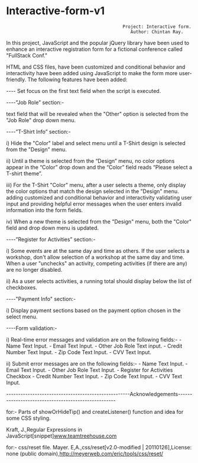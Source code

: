 # Interactive-form-v1

                                                Project: Interactive form.
                                                   Author: Chintan Ray.

In this project, JavaScript and the popular jQuery library have been used to enhance an interactive registration form for a fictional conference called "FullStack Conf."

HTML and CSS files, have been customized and conditional behavior and interactivity have been added using JavaScript to make the form more user-friendly. The following features have been added:

---- Set focus on the first text field when the script is executed.

----”Job Role” section:-

text field that will be revealed when the "Other" option is selected from the "Job Role" drop down menu.

----”T-Shirt Info” section:-

i) Hide the "Color" label and select menu until a T-Shirt design is selected from the "Design" menu.

ii) Until a theme is selected from the “Design” menu, no color options appear in the “Color” drop down and the “Color” field reads “Please select a T-shirt theme”.

iii) For the T-Shirt "Color" menu, after a user selects a theme, only display the color options that match the design selected in the "Design" menu.
adding customized and conditional behavior and interactivity
validating user input and providing helpful error messages when the user enters invalid information into the form fields.

iv) When a new theme is selected from the "Design" menu, both the "Color" field and drop down menu is updated.

----”Register for Activities” section:-

i) Some events are at the same day and time as others. If the user selects a workshop, don't allow selection of a workshop at the same day and time. When a user "unchecks" an activity, competing activities (if there are any) are no longer disabled.

ii) As a user selects activities, a running total should display below the list of checkboxes.

----"Payment Info" section:-

i) Display payment sections based on the payment option chosen in the select menu.

----Form validation:-

i) Real-time error messages and validation are on the following fields:- - Name Text Input. - Email Text Input. - Other Job Role Text input. - Credit Number Text Input. - Zip Code Text Input. - CVV Text Input.

ii) Submit error messages are on the following fields:- - Name Text Input. - Email Text Input. - Other Job Role Text Input. - Register for Activities Checkbox - Credit Number Text Input. - Zip Code Text Input. - CVV Text Input.

----------------------------------------------------Acknowledgements----------------------------------------------------

for:- Parts of showOrHideTip() and createListener() function and idea for some CSS styling.

Kraft, J.,Regular Expressions in JavaScript[snippet]www.teamtreehouse.com

for:- css/reset file.
Mayer. E,A.,css/reset[v2.0-modified | 20110126],License: none (public domain),http://meyerweb.com/eric/tools/css/reset/
